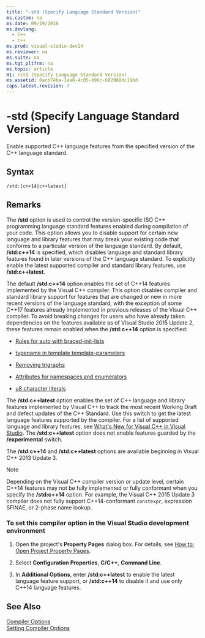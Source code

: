 ```yaml
---
title: "-std (Specify Language Standard Version)"
ms.custom: na
ms.date: 09/19/2016
ms.devlang: 
  - C++
  - c++
ms.prod: visual-studio-dev14
ms.reviewer: na
ms.suite: na
ms.tgt_pltfrm: na
ms.topic: article
H1: /std (Specify Language Standard Version)
ms.assetid: 0acb74ba-1aa8-4c05-b96c-682988dc19bd
caps.latest.revision: 7
---
```

# -std (Specify Language Standard Version)
Enable supported C++ language features from the specified version of the C++ language standard.  
  
## Syntax  
  
```  
/std:[c++14|c++latest]  
```  
  
## Remarks  
 The **/std** option is used to control the version-specific ISO C++ programming language standard features enabled during compilation of your code. This option allows you to disable support for certain new language and library features that may break your existing code that conforms to a particular version of the language standard. By default, **/std:c++14** is specified, which disables language and standard library features found in later versions of the C++ language standard. To explicitly enable the latest supported compiler and standard library features, use **/std:c++latest**.  
  
 The default **/std:c++14** option enables the set of C++14 features implemented by the Visual C++ compiler. This option disables compiler and standard library support for features that are changed or new in more recent versions of the language standard, with the exception of some C++17 features already implemented in previous releases of the Visual C++ compiler. To avoid breaking changes for users who have already taken dependencies on the features available as of Visual Studio 2015 Update 2, these features remain enabled when the **/std:c++14** option is specified:  
  
-   [Rules for auto with braced-init-lists](http://www.open-std.org/jtc1/sc22/wg21/docs/papers/2014/n3922.html)  
  
-   [typename in template template-parameters](http://www.open-std.org/jtc1/sc22/wg21/docs/papers/2014/n4051.html)  
  
-   [Removing trigraphs](http://www.open-std.org/jtc1/sc22/wg21/docs/papers/2014/n4086.html)  
  
-   [Attributes for namespaces and enumerators](http://www.open-std.org/jtc1/sc22/wg21/docs/papers/2014/n4266.html)  
  
-   [u8 character literals](http://www.open-std.org/jtc1/sc22/wg21/docs/papers/2014/n4267.html)  
  
 The **/std:c++latest** option enables the set of C++ language and library features implemented by Visual C++ to track the most recent Working Draft and defect updates of the C++ Standard. Use this switch to get the latest language features supported by the compiler. For a list of supported language and library features, see [What's New for Visual C++ in Visual Studio](../vs140/What-s-New-for-Visual-C---in-Visual-Studio-2015.md). The **/std:c++latest** option does not enable features guarded by the **/experimental** switch.  
  
 The **/std:c++14** and **/std:c++latest** options are available beginning in Visual C++ 2013 Update 3.  
  
> [!NOTE]
>  Depending on the Visual C++ compiler version or update level, certain C++14 features may not be fully implemented or fully conformant when you specify the **/std:c++14** option. For example, the Visual C++ 2015 Update 3 compiler does not fully support C++14-conformant `constexpr`, expression SFINAE, or 2-phase name lookup.  
  
### To set this compiler option in the Visual Studio development environment  
  
1.  Open the project's **Property Pages** dialog box. For details, see [How to: Open Project Property Pages](../vs140/How-to--Open-Project-Property-Pages.md).  
  
2.  Select **Configuration Properties**, **C/C++**, **Command Line**.  
  
3.  In **Additional Options**, enter **/std:c++latest** to enable the latest language feature support, or **/std:c++14** to disable it and use only C++14 language features.  
  
## See Also  
 [Compiler Options](../vs140/Compiler-Options.md)   
 [Setting Compiler Options](../vs140/Setting-Compiler-Options.md)